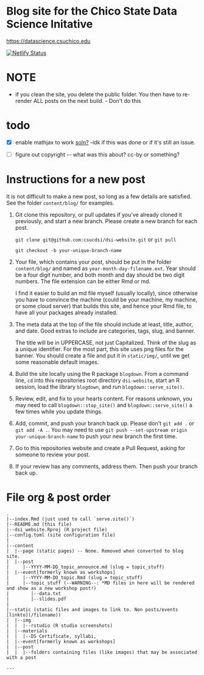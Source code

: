 # Blog site for the Chico State Data Science Initative

https://datascience.csuchico.edu 

[![Netlify Status](https://api.netlify.com/api/v1/badges/9464522b-b3ed-4a12-ad15-9ed2db315244/deploy-status)](https://app.netlify.com/sites/csudsi/deploys)


# NOTE
* if you clean the site, you delete the public folder. You then have to re-render ALL posts on the next build.			- Don't do this


# todo

- [x] enable mathjax to work [soln?](https://github.com/devcows/hugo-universal-theme/pull/153) 
       -idk if this was done or if it's still an issue. 
- [ ] figure out copyright -- what was this about? cc-by or something? 

    
# Instructions for a new post

It is not difficult to make a new post, so long as a few details are satisfied. See the folder `content/blog/` for examples.

1. Git clone this repository, or pull updates if you've already cloned it previously, and start a new branch.  Please create a new branch for each post.

    ```git clone git@github.com:csucdsi/dsi-website.git``` or ```git pull```

    ```git checkout -b your-unique-branch-name```

2. Your file, which contains your post, should be put in the folder `content/blog/` and named as `year-month-day-filename.ext`.  Year should be a four digit number, and both month and day should be two digit numbers.  The file extension can be either Rmd or md. 

    I find it easier to build an md file myself (usually locally), since otherwise you have to convince the machine (could be your machine, my machine, or some cloud server) that builds this site, and hence your Rmd file, to have all your packages already installed.

3. The meta data at the top of the file should include at least, title, author, and date.  Good extras to include are categories, tags, slug, and banner.  

    The title will be in UPPERCASE, not just Capitalized.  Think of the slug as a unique identifier.  For the most part, this site uses png files for the banner.  You should create a file and put it in `static/img/`, until we get some reasonable default images.

4. Build the site locally using the R package `blogdown`.  From a command line, `cd` into this repositories root directory `dsi-website`, start an R session, load the library `blogdown`, and run ``blogdown::serve_site()``.

5. Review, edit, and fix to your hearts content.  For reasons unknown, you may need to call ``blogdown::stop_site()`` and ``blogdown::serve_site()`` a few times while you update things.

6. Add, commit, and push your branch back up.  Please don't `git add .` or `git add -A .`.  You may need to use `git push --set-upstream origin your-unique-branch-name` to push your new branch the first time.

7. Go to this repositories website and create a Pull Request, asking for someone to review your post.  

8. If your review has any comments, address them.  Then push your branch back up.


# File org & post order
```
.
|--index.Rmd (just used to call `serve.site()`)
|--README.md (this file)
|--dsi_website.Rproj (R project file)
|--config.toml (site configuration file)
| 
|--content
|  |--page (static pages) -- None. Removed when converted to blog site. 
|  |--post
|     |--YYYY-MM-DD_topic_announce.md (slug = topic_stuff)
|  |--event[formerly known as workshops]  
|     |--YYYY-MM-DD_topic.Rmd (slug = topic_stuff)
|     |--topic_stuff (--WARNING--: *MD files in here will be rendered and show as a new workshop post!)
|        |--data.txt
|        |--slides.pdf
|
|--static (static files and images to link to. Non posts/events [linkto](/filename)) 
|  |--img
|  |  |--rstudio (R studio screenshots)
|  |--materials
|  |  |--DS Certificate, syllabi, 
|  |--event[formerly known as workshops]
|  |--post
|  |  |--folders containing files (like images) that may be associated with a post

---
